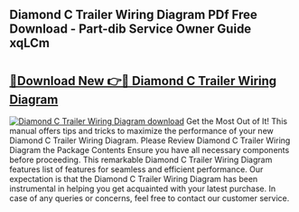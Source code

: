 ## Diamond C Trailer Wiring Diagram PDf Free Download - Part-dib Service Owner Guide xqLCm

# <h2><a href="http://dfk2xl6.blite.top/?on=Diamond+C+Trailer+Wiring+Diagram">🔗Download New 👉🔴 Diamond C Trailer Wiring Diagram</a></h2>

[![Diamond C Trailer Wiring Diagram download](https://i.imgur.com/lujVjoI.png)](http://dfk2xl6.blite.top/?on=Diamond+C+Trailer+Wiring+Diagram)
Get the Most Out of It! This manual offers tips and tricks to maximize the performance of your new Diamond C Trailer Wiring Diagram. Please Review Diamond C Trailer Wiring Diagram the Package Contents Ensure you have all necessary components before proceeding. This remarkable Diamond C Trailer Wiring Diagram features list of features for seamless and efficient performance. Our expectation is that the Diamond C Trailer Wiring Diagram has been instrumental in helping you get acquainted with your latest purchase. In case of any queries or concerns, feel free to contact our customer service.
